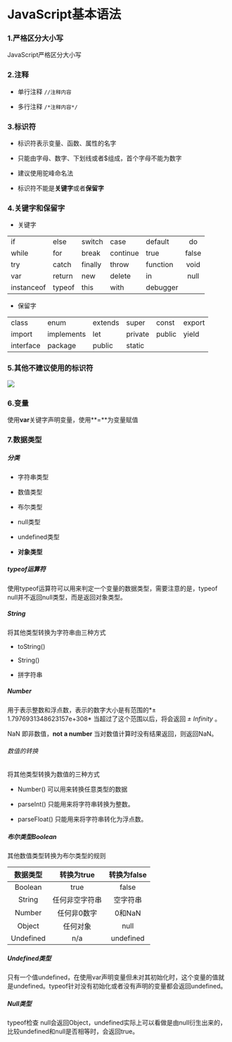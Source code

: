 # JavaScript基本语法

### 1.严格区分大小写

JavaScript严格区分大小写

### 2.注释

- 单行注释 `//注释内容`

- 多行注释 `/*注释内容*/`

### 3.标识符

- 标识符表示变量、函数、属性的名字

- 只能由字母、数字、下划线或者$组成，首个字母不能为数字

- 建议使用驼峰命名法

- 标识符不能是**关键字**或者**保留字**

### 4.关键字和保留字

- 关键字

|            |        |         |          |          |       |
| ---------- | ------ | ------- | -------- | -------- |:-----:|
| if         | else   | switch  | case     | default  | do    |
| while      | for    | break   | continue | true     | false |
| try        | catch  | finally | throw    | function | void  |
| var        | return | new     | delete   | in       | null  |
| instanceof | typeof | this    | with     | debugger |       |

- 保留字

|           |            |         |         |        |        |
| --------- | ---------- | ------- | ------- | ------ | ------ |
| class     | enum       | extends | super   | const  | export |
| import    | implements | let     | private | public | yield  |
| interface | package    | public  | static  |        |        |

### 5.其他不建议使用的标识符

![](https://s1.vika.cn/space/2023/08/12/41f6ea6477b84c4b89a55db40e185450)

### 6.变量

使用**var**关键字声明变量，使用**=**为变量赋值

### 7.数据类型

##### 分类

- 字符串类型

- 数值类型

- 布尔类型

- null类型

- undefined类型

- **对象类型**

##### typeof运算符

使用typeof运算符可以用来判定一个变量的数据类型，需要注意的是，typeof null并不返回null类型，而是返回对象类型。

##### String

将其他类型转换为字符串由三种方式

- toString()

- String()

- 拼字符串

##### Number

用于表示整数和浮点数，表示的数字大小是有范围的*± 1.7976931348623157e+308* 当超过了这个范围以后，将会返回 *± Infinity* 。

NaN 即非数值，**not a number** 当对数值计算时没有结果返回，则返回NaN。

###### 数值的转换

将其他类型转换为数值的三种方式

- Number()  可以用来转换任意类型的数据

- parseInt()  只能用来将字符串转换为整数。

- parseFloat()  只能用来将字符串转化为浮点数。

##### 布尔类型Boolean

其他数值类型转换为布尔类型的规则

| 数据类型      | 转换为true | 转换为false  |
|:---------:|:-------:|:---------:|
| Boolean   | true    | false     |
| String    | 任何非空字符串 | 空字符串      |
| Number    | 任何非0数字  | 0和NaN     |
| Object    | 任何对象    | null      |
| Undefined | n/a     | undefined |

##### Undefined类型

只有一个值undefined，在使用var声明变量但未对其初始化时，这个变量的值就是undefined。typeof针对没有初始化或者没有声明的变量都会返回undefined。

##### Null类型

typeof检查 null会返回Object，undefined实际上可以看做是由null衍生出来的，比较undefined和null是否相等时，会返回true。


